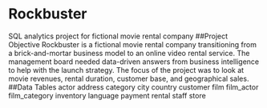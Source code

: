 # Rockbuster
SQL analytics project for fictional movie rental company
##Project Objective
Rockbuster is a fictional movie rental company transitioning from a brick-and-mortar business model to an online video rental service. The management board needed data-driven answers from business intelligence to help with the launch strategy. The focus of the project was to look at movie revenues, rental duration, customer base, and geographical sales. 
##Data Tables
actor
address
category
city
country
customer
film
film_actor
film_category
inventory
language
payment
rental
staff
store
